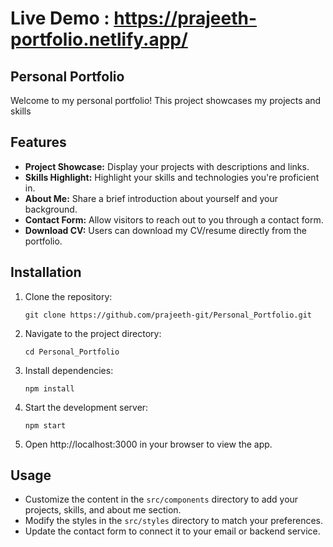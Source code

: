# Live Demo : https://prajeeth-portfolio.netlify.app/
## Personal Portfolio

Welcome to my personal portfolio! This project showcases my projects and skills

## Features

- **Project Showcase:** Display your projects with descriptions and links.
- **Skills Highlight:** Highlight your skills and technologies you're proficient in.
- **About Me:** Share a brief introduction about yourself and your background.
- **Contact Form:** Allow visitors to reach out to you through a contact form.
- **Download CV:** Users can download my CV/resume directly from the portfolio.


## Installation

1. Clone the repository:

   ```
   git clone https://github.com/prajeeth-git/Personal_Portfolio.git
   ```

2. Navigate to the project directory:

   ```
   cd Personal_Portfolio
   ```

3. Install dependencies:

   ```
   npm install
   ```

4. Start the development server:

   ```
   npm start
   ```

5. Open http://localhost:3000 in your browser to view the app.

## Usage

- Customize the content in the `src/components` directory to add your projects, skills, and about me section.
- Modify the styles in the `src/styles` directory to match your preferences.
- Update the contact form to connect it to your email or backend service.

